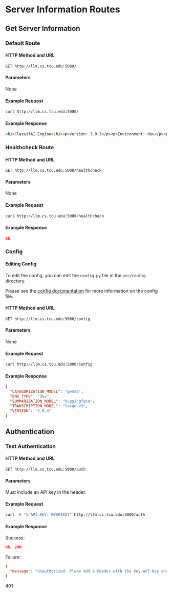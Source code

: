 # Server Information Routes

## Get Server Information


### Default Route

#### HTTP Method and URL

`GET http://llm.cs.tcu.edu:5000/`

#### Parameters

None

#### Example Request

```bash
curl http://llm.cs.tcu.edu:5000/
```

#### Example Response

```html
<h1>ClassifAI Engine</h1><p>Version: 3.0.3</p><p>Environment: dev</p><p>Healthcheck: OK</p><a href='https://tcu-classifai.github.io/classifAI-engine/'>Documentation</a>
```

### Healthcheck Route

#### HTTP Method and URL

`GET http://llm.cs.tcu.edu:5000/healthcheck`

#### Parameters

None

#### Example Request

```bash
curl http://llm.cs.tcu.edu:5000/healthcheck
```

#### Example Response

```json
OK
```

### Config 

#### Editing Config

To edit the config, you can edit the `config.py` file in the `src/config` directory.

Please see the [config documentation](config.md) for more information on the config file.

#### HTTP Method and URL

`GET http://llm.cs.tcu.edu:5000/config`

#### Parameters

None

#### Example Request

```bash
curl http://llm.cs.tcu.edu:5000/config
```

#### Example Response
```json
{
  "CATEGORIZATION_MODEL": "gemma",
  "ENV_TYPE": "dev",
  "SUMMARIZATION_MODEL": "huggingface",
  "TRANSCRIPTION_MODEL": "large-v3",
  "VERSION": "3.0.3"
}
```


## Authentication

### Test Authentication

#### HTTP Method and URL

`GET http://llm.cs.tcu.edu:5000/auth`

#### Parameters

Must include an API key in the header.

#### Example Request

```bash
curl -H "X-API-KEY: MYAPIKEY" http://llm.cs.tcu.edu:5000/auth
```

#### Example Response

Success:

```json
OK, 200
```

Failure:

```json
{
  "message": "Unauthorized. Pleae add a header with the key API-Key and your secret key."
}
```
401


